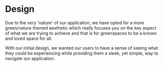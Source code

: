 # Design

Due to the very 'nature' of our application, we have opted for a more green/nature themed aesthetic which really focuses you on the key aspect of what we are trying to achieve and that is for greenspaces to be a known and loved space for all. 

With our initial design, we wanted our users to have a sense of seeing what they could be experiencing while providing them a sleek, yet simple, way to navigate our application.
